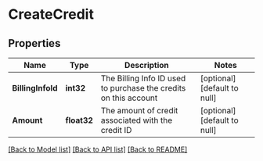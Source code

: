 # CreateCredit

## Properties
Name | Type | Description | Notes
------------ | ------------- | ------------- | -------------
**BillingInfoId** | **int32** | The Billing Info ID used to purchase the credits on this account | [optional] [default to null]
**Amount** | **float32** | The amount of credit associated with the credit ID | [optional] [default to null]

[[Back to Model list]](../README.md#documentation-for-models) [[Back to API list]](../README.md#documentation-for-api-endpoints) [[Back to README]](../README.md)


